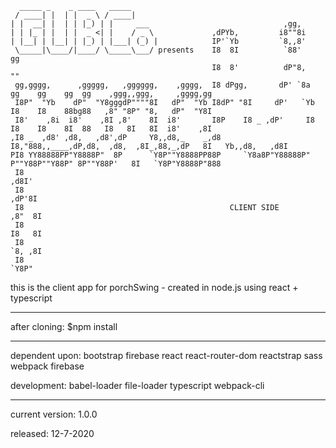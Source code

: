 <!-- language: lang-none -->

      _____ _    _ ____   _____      
     / ____| |  | |  _ \ / ____|     
    | |  __| |  | | |_) | |     ___                              ,gg, 
    | | |_ | |  | |  _ <| |    / _ \             ,dPYb,         i8""8i 
    | |__| | |__| | |_) | |___| (_) |            IP'`Yb         `8,,8'
     \_____|\____/|____/ \_____\___/ presents    I8  8I          `88'                    gg                         
                                                 I8  8'          dP"8,                   ""                            
     gg,gggg,      ,ggggg,   ,gggggg,    ,gggg,  I8 dPgg,       dP' `8a  gg    gg    gg  gg    ,ggg,,ggg,     ,gggg,gg 
     I8P"  "Yb    dP"  "Y8gggdP""""8I   dP"  "Yb I8dP" "8I     dP'   `Yb I8    I8    88bg88   ,8" "8P" "8,   dP"  "Y8I 
     I8'    ,8i  i8'    ,8I ,8'    8I  i8'       I8P    I8 _ ,dP'     I8 I8    I8    8I  88   I8   8I   8I  i8'    ,8I 
    ,I8 _  ,d8' ,d8,   ,d8',dP     Y8,,d8,_    _,d8     I8,"888,,____,dP,d8,  ,d8,  ,8I_,88,_,dP   8I   Yb,,d8,   ,d8I 
    PI8 YY88888PP"Y8888P"  8P      `Y8P""Y8888PP88P     `Y8a8P"Y88888P" P""Y88P""Y88P" 8P""Y88P'   8I   `Y8P"Y8888P"888
     I8                                                                                                           ,d8I'
     I8                                                                                                         ,dP'8I 
     I8                                              CLIENT SIDE                                               ,8"  8I 
     I8                                                                                                        I8   8I 
     I8                                                                                                        `8, ,8I 
     I8                                                                                                         `Y8P"  

this is the client app for porchSwing - created in node.js using react + typescript

---------------------------------------------------

after cloning: 
$npm install

---------------------------------------------------

dependent upon:
bootstrap
firebase
react
react-router-dom
reactstrap
sass
webpack
firebase

development:
babel-loader
file-loader
typescript
webpack-cli

---------------------------------------------------

current version:
1.0.0

released:
12-7-2020